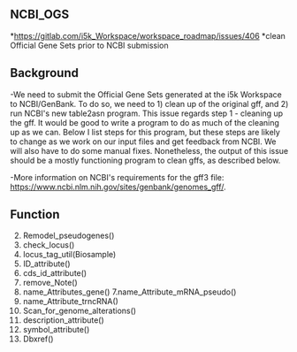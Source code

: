 ## NCBI_OGS
*https://gitlab.com/i5k_Workspace/workspace_roadmap/issues/406
*clean Official Gene Sets prior to NCBI submission
## Background
-We need to submit the Official Gene Sets generated at the i5k Workspace to NCBI/GenBank. To do so, we need to 1) clean up of the original gff, and 2) run NCBI's new table2asn program. This issue regards step 1 - cleaning up the gff. It would be good to write a program to do as much of the cleaning up as we can. Below I list steps for this program, but these steps are likely to change as we work on our input files and get feedback from NCBI. We will also have to do some manual fixes. Nonetheless, the output of this issue should be a mostly functioning program to clean gffs, as described below. 

-More information on NCBI's requirements for the gff3 file: https://www.ncbi.nlm.nih.gov/sites/genbank/genomes_gff/.
## Function
2. Remodel_pseudogenes() 
3. check_locus()
3. locus_tag_util(Biosample) 
4. ID_attribute() 
4. cds_id_attribute() 
5. remove_Note() 
6. name_Attributes_gene()
7.name_Attribute_mRNA_pseudo() 
8. name_Attribute_trncRNA() 
9. Scan_for_genome_alterations() 
10. description_attribute() 
11. symbol_attribute() 
12. Dbxref() 
